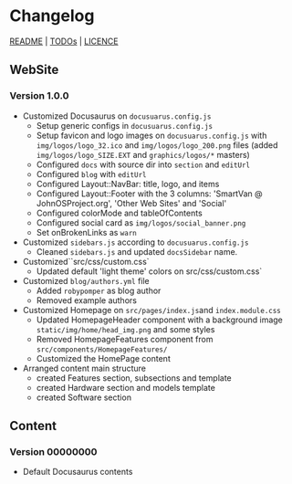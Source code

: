 # Changelog

[README](README.md) | [TODOs](TODOs.md) | [LICENCE](LICENCE.md)


## WebSite

### Version 1.0.0

* Customized Docusaurus on `docusuarus.config.js`
    * Setup generic configs in `docusuarus.config.js`
    * Setup favicon and logo images on `docusuarus.config.js` with `img/logos/logo_32.ico` and  `img/logos/logo_200.png` files (added `img/logos/logo_SIZE.EXT` and `graphics/logos/*` masters)
    * Configured `docs` with source dir into `section` and `editUrl`
    * Configured `blog` with `editUrl`
    * Configured Layout::NavBar: title, logo, and items
    * Configured Layout::Footer with the 3 columns: 'SmartVan @ JohnOSProject.org', 'Other Web Sites' and 'Social'
    * Configured colorMode and tableOfContents
    * Configured social card as `img/logos/social_banner.png`
    * Set onBrokenLinks as `warn`
* Customized `sidebars.js` according to `docusuarus.config.js`
    * Cleaned `sidebars.js` and updated `docsSidebar` name.
* Customized``src/css/custom.css`
    * Updated default 'light theme' colors on src/css/custom.css`
* Customized `blog/authors.yml` file
    * Added `robypomper` as blog author
    * Removed example authors
* Customized Homepage on `src/pages/index.js`and `index.module.css`
    * Updated HomepageHeader component with a background image `static/img/home/head_img.png` and some styles
    * Removed HomepageFeatures component from `src/components/HomepageFeatures/`
    * Customized the HomePage content
* Arranged content main structure
    * created Features section, subsections and template 
    * created Hardware section and models template 
    * created Software section 


## Content

### Version 00000000

* Default Docusaurus contents
